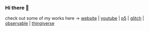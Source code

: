 ### Hi there 👋
check out some of my works here ->
[website](https://shivaperi.com/)
| [youtube](https://www.youtube.com/channel/UC1tqt3jHvREW2cAbai1qGzg)
| [p5](https://editor.p5js.org/coolbeans/sketches/)
| [glitch](https://glitch.com/@coolbeans)
| [observable](https://observablehq.com/@shivaperi?tab=profile)
| [thingiverse](https://www.thingiverse.com/usbtypeme/designs)

<!--
**shivaPeri/shivaPeri** is a ✨ _special_ ✨ repository because its `README.md` (this file) appears on your GitHub profile.

Here are some ideas to get you started:

- 🔭 I’m currently working on ...
- 🌱 I’m currently learning ...
- 👯 I’m looking to collaborate on ...
- 🤔 I’m looking for help with ...
- 💬 Ask me about ...
- 📫 How to reach me: ...
- 😄 Pronouns: ...
- ⚡ Fun fact: ...
-->
